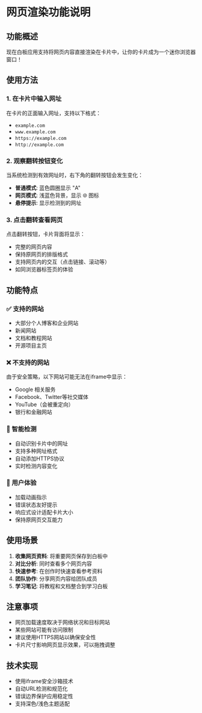 # 网页渲染功能说明

## 功能概述

现在白板应用支持将网页内容直接渲染在卡片中，让你的卡片成为一个迷你浏览器窗口！

## 使用方法

### 1. 在卡片中输入网址
在卡片的正面输入网址，支持以下格式：
- `example.com`
- `www.example.com` 
- `https://example.com`
- `http://example.com`

### 2. 观察翻转按钮变化
当系统检测到有效网址时，右下角的翻转按钮会发生变化：
- **普通模式**: 蓝色圆圈显示 "A"
- **网页模式**: 浅蓝色背景，显示 🌐 图标
- **悬停提示**: 显示检测到的网址

### 3. 点击翻转查看网页
点击翻转按钮，卡片背面将显示：
- 完整的网页内容
- 保持原网页的排版格式
- 支持网页内的交互（点击链接、滚动等）
- 如同浏览器标签页的体验

## 功能特点

### ✅ 支持的网站
- 大部分个人博客和企业网站
- 新闻网站
- 文档和教程网站
- 开源项目主页

### ❌ 不支持的网站
由于安全策略，以下网站可能无法在iframe中显示：
- Google 相关服务
- Facebook、Twitter等社交媒体
- YouTube（会被重定向）
- 银行和金融网站

### 🎯 智能检测
- 自动识别卡片中的网址
- 支持多种网址格式
- 自动添加HTTPS协议
- 实时检测内容变化

### 🔧 用户体验
- 加载动画指示
- 错误状态友好提示
- 响应式设计适配卡片大小
- 保持原网页交互能力

## 使用场景

1. **收集网页资料**: 将重要网页保存到白板中
2. **对比分析**: 同时查看多个网页内容
3. **快速参考**: 在创作时快速查看参考资料
4. **团队协作**: 分享网页内容给团队成员
5. **学习笔记**: 将教程和文档整合到学习白板

## 注意事项

- 网页加载速度取决于网络状况和目标网站
- 某些网站可能有访问限制
- 建议使用HTTPS网站以确保安全性
- 卡片尺寸影响网页显示效果，可以拖拽调整

## 技术实现

- 使用iframe安全沙箱技术
- 自动URL检测和规范化
- 错误边界保护应用稳定性
- 支持深色/浅色主题适配 